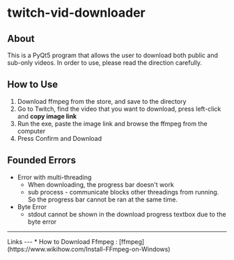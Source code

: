 # twitch-vid-downloader
About
-------
This is a PyQt5 program that allows the user to download both public and sub-only videos.
In order to use, please read the direction carefully.

How to Use
-------------
1. Download ffmpeg from the store, and save to the directory
2. Go to Twitch, find the video that you want to download, press left-click and **copy image link**
3. Run the exe, paste the image link and browse the ffmpeg from the computer
4. Press Confirm and Download

Founded Errors
------------
* Error with multi-threading
  * When downloading, the progress bar doesn't work
  * sub process - communicate blocks other threadings from running. So the progress bar cannot be ran at the same time.
* Byte Error
  * stdout cannot be shown in the download progress textbox due to the byte error

<hr/>
Links
---
* How to Download Ffmpeg : [ffmpeg](https://www.wikihow.com/Install-FFmpeg-on-Windows)
